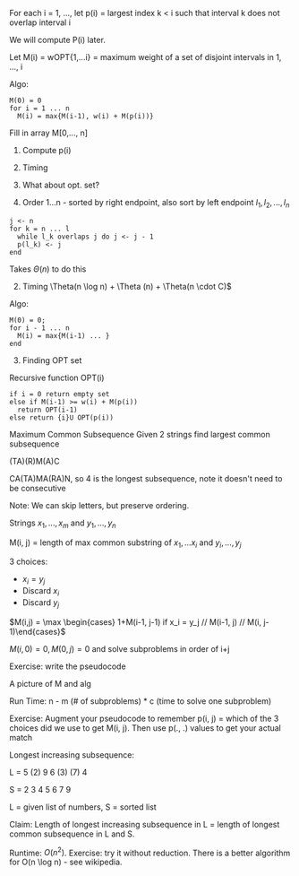 For each i = 1, ..., let p(i) = largest index k < i such that interval k does not overlap interval i

We will compute P(i) later.

Let M(i) = wOPT{1,...i} = maximum weight of a set of disjoint intervals in 1, ..., i

Algo:
```
M(0) = 0
for i = 1 ... n
  M(i) = max{M(i-1), w(i) + M(p(i))}  
```

Fill in array M[0,..., n]
1. Compute p(i)
2. Timing
3. What about opt. set?

1. Order 1...n - sorted by right endpoint, also sort by left endpoint $l_1, l_2, ..., l_n$

```
j <- n
for k = n ... l
  while l_k overlaps j do j <- j - 1
  p(l_k) <- j
end
```

Takes $\Theta(n)$ to do this

2. Timing \Theta(n \log n) + \Theta (n) + \Theta(n \cdot C)$

Algo:
```
M(0) = 0;
for i - 1 ... n
  M(i) = max{M(i-1) ... }
end
```

3. Finding OPT set

Recursive function OPT(i)
```
if i = 0 return empty set
else if M(i-1) >= w(i) + M(p(i))
  return OPT(i-1)
else return {i}U OPT(p(i))
```

Maximum Common Subsequence
Given 2 strings find largest common subsequence

(TA)(R)M(A)C

CA(TA)MA(RA)N, so 4 is the longest subsequence, note it doesn't need to be consecutive

Note: We can skip letters, but preserve ordering.

Strings $x_1, ..., x_m$ and $y_1, ..., y_n$

M(i, j) = length of max common substring of $x_1, ... x_i$ and $y_i, ..., y_j$

3 choices:
* $x_i = y_j$
* Discard $x_i$
* Discard $y_j$

$M(i,j) = \max \begin{cases} 1+M(i-1, j-1) if x_i = y_j // M(i-1, j) // M(i, j-1)\end{cases}$

$M(i, 0) = 0, M(0, j) =0$ and solve subproblems in order of i+j

Exercise: write the pseudocode

A picture of M and alg

Run Time: n - m (# of subproblems) * c (time to solve one subproblem)

Exercise: Augment your pseudocode to remember p(i, j) = which of the 3 choices did we use to get M(i, j). Then use p(., .) values to get your actual match

Longest increasing subsequence:

L = 5 (2) 9 6 (3) (7) 4

S = 2 3 4 5 6 7 9

L = given list of numbers, S = sorted list

Claim: Length of longest increasing subsequence in L = length of longest common subsequence in L and S.

Runtime: $O(n^2)$. Exercise: try it without reduction. There is a better algorithm for O(n \log n) - see wikipedia.